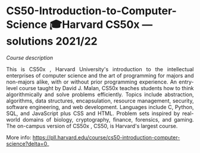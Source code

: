 # CS50-Introduction-to-Computer-Science 🎓Harvard CS50x — solutions 2021/22

_Course description_

<p align="justify"><font-family:Verdana, Geneva, sans-serif; font-size:12px;">This is CS50x , Harvard University's introduction to the intellectual enterprises of computer science and the art of programming for majors and non-majors alike, with or without prior programming experience. An entry-level course taught by David J. Malan, CS50x teaches students how to think algorithmically and 
solve problems efficiently. Topics include abstraction, algorithms, data structures, encapsulation, 
resource management, security, software engineering, and web development. Languages include C, Python, SQL, 
and JavaScript plus CSS and HTML. Problem sets inspired by real-world domains of biology, cryptography, finance, 
forensics, and gaming. The on-campus version of CS50x , CS50, is Harvard's largest course.</font></p> 

More info: https://pll.harvard.edu/course/cs50-introduction-computer-science?delta=0_
